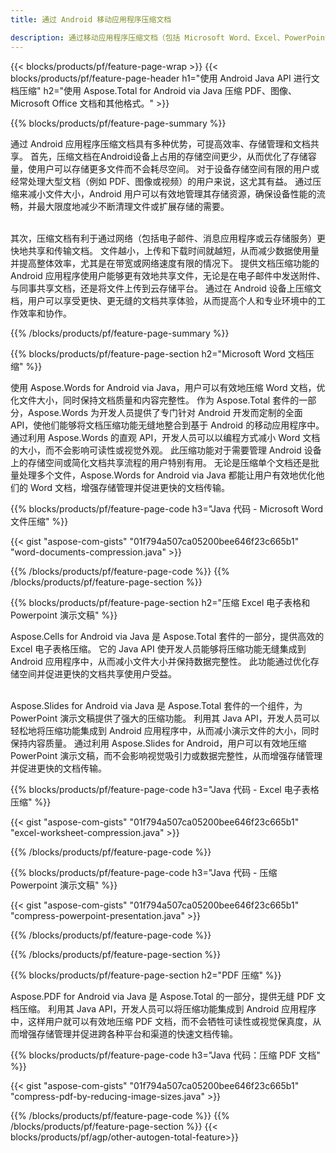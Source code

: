 ```yaml
---
title: 通过 Android 移动应用程序压缩文档

description: 通过移动应用程序压缩文档（包括 Microsoft Word、Excel、PowerPoint、PDF 和图像）来减小尺寸。 在线测试压缩结果。
---
```


{{< blocks/products/pf/feature-page-wrap >}}
{{< blocks/products/pf/feature-page-header h1="使用 Android Java API 进行文档压缩" h2="使用 Aspose.Total for Android via Java 压缩 PDF、图像、Microsoft Office 文档和其他格式。" >}}

{{% blocks/products/pf/feature-page-summary %}}

通过 Android 应用程序压缩文档具有多种优势，可提高效率、存储管理和文档共享。 首先，压缩文档在Android设备上占用的存储空间更少，从而优化了存储容量，使用户可以存储更多文件而不会耗尽空间。 对于设备存储空间有限的用户或经常处理大型文档（例如 PDF、图像或视频）的用户来说，这尤其有益。 通过压缩来减小文件大小，Android 用户可以有效地管理其存储资源，确保设备性能的流畅，并最大限度地减少不断清理文件或扩展存储的需要。 <br /><br />

其次，压缩文档有利于通过网络（包括电子邮件、消息应用程序或云存储服务）更快地共享和传输文档。 文件越小，上传和下载时间就越短，从而减少数据使用量并提高整体效率，尤其是在带宽或网络速度有限的情况下。 提供文档压缩功能的 Android 应用程序使用户能够更有效地共享文件，无论是在电子邮件中发送附件、与同事共享文档，还是将文件上传到云存储平台。 通过在 Android 设备上压缩文档，用户可以享受更快、更无缝的文档共享体验，从而提高个人和专业环境中的工作效率和协作。

{{% /blocks/products/pf/feature-page-summary  %}}

{{% blocks/products/pf/feature-page-section  h2="Microsoft Word 文档压缩" %}}

使用 Aspose.Words for Android via Java，用户可以有效地压缩 Word 文档，优化文件大小，同时保持文档质量和内容完整性。 作为 Aspose.Total 套件的一部分，Aspose.Words 为开发人员提供了专门针对 Android 开发而定制的全面 API，使他们能够将文档压缩功能无缝地整合到基于 Android 的移动应用程序中。 通过利用 Aspose.Words 的直观 API，开发人员可以以编程方式减小 Word 文档的大小，而不会影响可读性或视觉外观。 此压缩功能对于需要管理 Android 设备上的存储空间或简化文档共享流程的用户特别有用。 无论是压缩单个文档还是批量处理多个文件，Aspose.Words for Android via Java 都能让用户有效地优化他们的 Word 文档，增强存储管理并促进更快的文档传输。

{{% blocks/products/pf/feature-page-code h3="Java 代码 - Microsoft Word 文件压缩" %}}

{{< gist "aspose-com-gists" "01f794a507ca05200bee646f23c665b1" "word-documents-compression.java" >}}

{{% /blocks/products/pf/feature-page-code  %}}
{{% /blocks/products/pf/feature-page-section %}}

{{% blocks/products/pf/feature-page-section  h2="压缩 Excel 电子表格和 Powerpoint 演示文稿" %}}

Aspose.Cells for Android via Java 是 Aspose.Total 套件的一部分，提供高效的 Excel 电子表格压缩。 它的 Java API 使开发人员能够将压缩功能无缝集成到 Android 应用程序中，从而减小文件大小并保持数据完整性。 此功能通过优化存储空间并促进更快的文档共享使用户受益。 <br /><br />

Aspose.Slides for Android via Java 是 Aspose.Total 套件的一个组件，为 PowerPoint 演示文稿提供了强大的压缩功能。 利用其 Java API，开发人员可以轻松地将压缩功能集成到 Android 应用程序中，从而减小演示文件的大小，同时保持内容质量。 通过利用 Aspose.Slides for Android，用户可以有效地压缩 PowerPoint 演示文稿，而不会影响视觉吸引力或数据完整性，从而增强存储管理并促进更快的文档传输。

{{% blocks/products/pf/feature-page-code h3="Java 代码 - Excel 电子表格压缩" %}}

{{< gist "aspose-com-gists" "01f794a507ca05200bee646f23c665b1" "excel-worksheet-compression.java" >}}

{{% /blocks/products/pf/feature-page-code  %}}

{{% blocks/products/pf/feature-page-code h3="Java 代码 - 压缩 Powerpoint 演示文稿" %}}

{{< gist "aspose-com-gists" "01f794a507ca05200bee646f23c665b1" "compress-powerpoint-presentation.java" >}}

{{% /blocks/products/pf/feature-page-code  %}}

{{% /blocks/products/pf/feature-page-section %}}

{{% blocks/products/pf/feature-page-section  h2="PDF 压缩" %}}

Aspose.PDF for Android via Java 是 Aspose.Total 的一部分，提供无缝 PDF 文档压缩。 利用其 Java API，开发人员可以将压缩功能集成到 Android 应用程序中，这样用户就可以有效地压缩 PDF 文档，而不会牺牲可读性或视觉保真度，从而增强存储管理并促进跨各种平台和渠道的快速文档传输。

{{% blocks/products/pf/feature-page-code h3="Java 代码：压缩 PDF 文档" %}}

{{< gist "aspose-com-gists" "01f794a507ca05200bee646f23c665b1" "compress-pdf-by-reducing-image-sizes.java" >}}

{{% /blocks/products/pf/feature-page-code  %}}
{{% /blocks/products/pf/feature-page-section %}}
{{< blocks/products/pf/agp/other-autogen-total-feature>}}